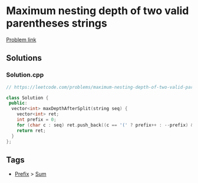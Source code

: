 # Maximum nesting depth of two valid parentheses strings

[Problem link](https://leetcode.com/problems/maximum-nesting-depth-of-two-valid-parentheses-strings)

## Solutions


### Solution.cpp
```cpp
// https://leetcode.com/problems/maximum-nesting-depth-of-two-valid-parentheses-strings

class Solution {
 public:
  vector<int> maxDepthAfterSplit(string seq) {
    vector<int> ret;
    int prefix = 0;
    for (char c : seq) ret.push_back((c == '(' ? prefix++ : --prefix) & 1);
    return ret;
  }
};
```
## Tags

* [Prefix](/Collections/prefix.md#prefix) > [Sum](/Collections/prefix.md#sum)
